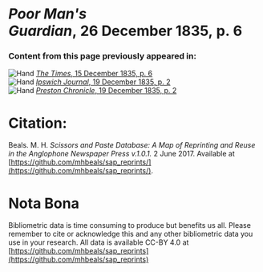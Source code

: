 # *Poor Man's Guardian*, 26 December 1835, p. 6  
  
### Content from this page previously appeared in:  
![Hand](http://scissorsandpaste.net/wp-content/uploads/2017/06/smallhandpointer.png) [*The Times*, 15 December 1835, p. 6](https://mhbeals.github.io/sap_html/The-Times/The-Times-15-December-1835-p-6)  
![Hand](http://scissorsandpaste.net/wp-content/uploads/2017/06/smallhandpointer.png) [*Ipswich Journal*, 19 December 1835, p. 2](https://mhbeals.github.io/sap_html/Ipswich-Journal/Ipswich-Journal-19-December-1835-p-2)  
![Hand](http://scissorsandpaste.net/wp-content/uploads/2017/06/smallhandpointer.png) [*Preston Chronicle*, 19 December 1835, p. 2](https://mhbeals.github.io/sap_html/Preston-Chronicle/Preston-Chronicle-19-December-1835-p-2)  


# Citation: 

Beals. M. H. *Scissors and Paste Database: A Map of Reprinting and Reuse in the Anglophone Newspaper Press v.1.0.1.* 2 June 2017. Available at [https://github.com/mhbeals/sap_reprints/](https://github.com/mhbeals/sap_reprints/). 

# Nota Bona

Bibliometric data is time consuming to produce but benefits us all. Please remember to cite or acknowledge this and any other bibliometric data you use in your research. All data is available CC-BY 4.0 at [https://github.com/mhbeals/sap_reprints](https://github.com/mhbeals/sap_reprints)